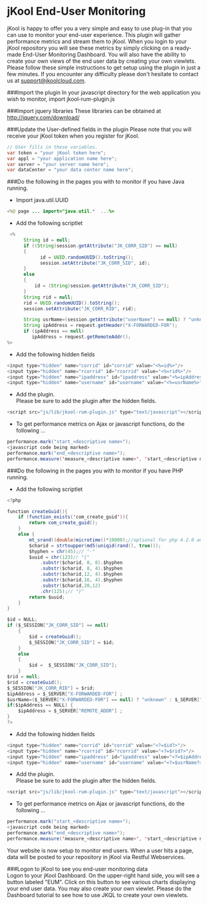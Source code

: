 # jKool End-User Monitoring

jKool is happy to offer you a very simple and easy to use plug-in that you can use to monitor your end-user experience. This plugin will gather performance metrics and stream them to jKool. When you login to your jKool repository you will see these metrics by simply clicking on a ready-made End-User Monitoring Dashboard. You will also have the ability to create your own views of the end user data by creating your own viewlets. Please follow these simple instructions to get setup using the plugin in just a few minutes. If you encounter any difficulty please don't hesitate to contact us at support@jkoolcloud.com.


###Import the plugin
In your javascript directory for the web application you wish to monitor, import jkool-rum-plugin.js


###Import jquery libraries 
These libraries can be obtained at http://jquery.com/download/

###Update the User-defined fields in the plugin
Please note that you will receive your jKool token when you register for jKool.
```java
// User fills in these variables.
var token = "your jKool token here"; 
var appl = "your application name here";
var server = "your server name here";
var dataCenter = "your data center name here";
```

###Do the following in the pages you with to monitor if you have Java running.

* Import java.util.UUID
```java
<%@ page ... import="java.util.*  ...%>
```

* Add the following scriptlet

```java
 <%  
	  String id = null;
	  if ((String)session.getAttribute("JK_CORR_SID") == null)
	  {
	  		id = UUID.randomUUID().toString();
	       	session.setAttribute("JK_CORR_SID", id);
	  }
	  else
	  {
	      id = (String)session.getAttribute("JK_CORR_SID");
	  }
	  String rid = null;
      rid = UUID.randomUUID().toString();
      session.setAttribute("JK_CORR_RID", rid);

	  String usrName=(session.getAttribute("userName") == null) ? "unknown" : session.getAttribute("userName");
	  String ipAddress = request.getHeader("X-FORWARDED-FOR");  
	  if (ipAddress == null)
	     ipAddress = request.getRemoteAddr();  
%>
```
* Add the following hidden fields
```java
<input type="hidden" name="corrid" id="corrid" value="<%=id%>"/>
<input type="hidden" name="rcorrid" id="rcorrid" value="<%=rid%>"/>
<input type="hidden" name="ipaddress" id="ipaddress" value="<%=ipAddress%>"/>
<input type="hidden" name="username" id="username" value="<%=usrName%>"/>
```

* Add the plugin.  
Please be sure to add the plugin after the hidden fields. 
 
```java
<script src="js/lib/jkool-rum-plugin.js" type="text/javascript"></script>
```

* To get performance metrics on Ajax or javascript functions, do the following ...
```java
performance.mark("start_<descriptive name>");  
<javascript code being marked>
performance.mark("end_<descriptive name>");  
performance.measure('measure_<descriptive name>', 'start_<descriptive name>', 'end_<descriptive name>');
```
###Do the following in the pages you with to monitor if you have PHP running.

* Add the following scriptlet

```java
<?php

function createGuid(){
    if (function_exists('com_create_guid')){
        return com_create_guid();
    }
    else {
        mt_srand((double)microtime()*10000);//optional for php 4.2.0 and up.
        $charid = strtoupper(md5(uniqid(rand(), true)));
        $hyphen = chr(45);// "-"
        $uuid = chr(123)// "{"
            .substr($charid, 0, 8).$hyphen
            .substr($charid, 8, 4).$hyphen
            .substr($charid,12, 4).$hyphen
            .substr($charid,16, 4).$hyphen
            .substr($charid,20,12)
            .chr(125);// "}"
        return $uuid;
    }
}

$id = NULL;    
if ($_SESSION["JK_CORR_SID"] == null)
	{
		$id = createGuid();
		$_SESSION["JK_CORR_SID"] = $id;
	}
	else
	{
		$id =  $_SESSION["JK_CORR_SID"];
	}
$rid = null;
$rid = createGuid();
$_SESSION["JK_CORR_RID"] = $rid;
$ipAddress = $_SERVER["X-FORWARDED-FOR"] ;
$usrName=($_SERVER["X-FORWARDED-FOR"] == null) ? "unknown" : $_SERVER["X-FORWARDED-FOR"];
if($ipAddress == NULL) {
	$ipAddress = $_SERVER["REMOTE_ADDR"] ; 
}
?>
```
* Add the following hidden fields
```java
<input type="hidden" name="corrid" id="corrid" value="<?=$id?>"/>
<input type="hidden" name="rcorrid" id="rcorrid" value="<?=$rid?>"/>
<input type="hidden" name="ipaddress" id="ipaddress" value="<?=$ipAddress?>"/>
<input type="hidden" name="username" id="username" value="<?=$usrName?>"/>
```

* Add the plugin.  
Please be sure to add the plugin after the hidden fields. 
 
```java
<script src="js/lib/jkool-rum-plugin.js" type="text/javascript"></script>
```

* To get performance metrics on Ajax or javascript functions, do the following ...
```java
performance.mark("start_<descriptive name>");  
<javascript code being marked>
performance.mark("end_<descriptive name>");  
performance.measure('measure_<descriptive name>', 'start_<descriptive name>', 'end_<descriptive name>');
```

Your website is now setup to monitor end users. When a user hits a page, data will be posted to your repository in jKool via Restful Webservices.

###Logon to jKool to see you end-user monitoring data	
Logon to your jKool Dashboard. On the upper-right hand side, you will see a button labeled "EUM". Click on this button to see various
charts displaying your end user data. You may also create your own viewlet. Please do the Dashboard tutorial to see how to use JKQL to create your own viewlets.